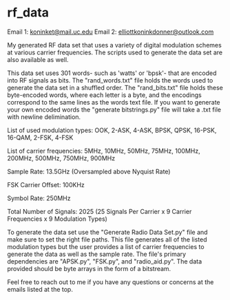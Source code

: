 # rf_data

Email 1: koninket@mail.uc.edu
Email 2: elliottkoninkdonner@outlook.com

My generated RF data set that uses a variety of digital modulation schemes at various carrier frequencies. The scripts used to generate the data set are also available as well.

This data set uses 301 words- such as 'watts' or 'bpsk'- that are encoded into RF signals as bits. The "rand_words.txt" file holds the words used to generate the data set in a shuffled order. The "rand_bits.txt" file holds these byte-encoded words, where each letter is a byte, and the encodings correspond to the same lines as the words text file. If you want to generate your own encoded words the "generate bitstrings.py" file will take a .txt file with newline delimination.

List of used modulation types: OOK, 2-ASK, 4-ASK, BPSK, QPSK, 16-PSK, 16-QAM, 2-FSK, 4-FSK

List of carrier frequencies: 5MHz, 10MHz, 50MHz, 75MHz, 100MHz, 200MHz, 500MHz, 750MHz, 900MHz

Sample Rate: 13.5GHz (Oversampled above Nyquist Rate)

FSK Carrier Offset: 100KHz

Symbol Rate: 250MHz

Total Number of Signals: 2025 (25 Signals Per Carrier x 9 Carrier Frequencies x 9 Modulation Types)

To generate the data set use the "Generate Radio Data Set.py" file and make sure to set the right file paths. This file generates all of the listed modulation types but the user provides a list of carrier frequencies to generate the data as well as the sample rate. The file's primary dependencies are "APSK.py", "FSK.py", and "radio_aid.py". The data provided should be byte arrays in the form of a bitstream.

Feel free to reach out to me if you have any questions or concerns at the emails listed at the top.
